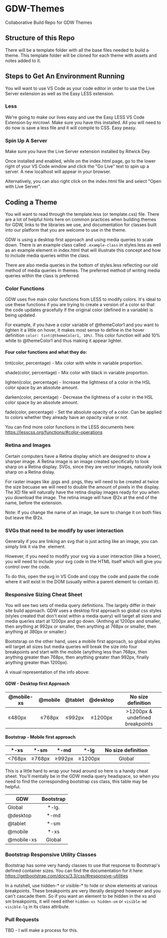 # GDW-Themes
Collaborative Build Repo for GDW Themes

## Structure of this Repo
There will be a template folder with all the base files needed to build a theme. This template folder will be cloned for each theme with assets and notes added to it. 

## Steps to Get An Environment Running
You will want to use VS Code as your code editor in order to use the Live Server extension as well as the Easy LESS extension. 
### Less
We're going to make our lives easy and use the Easy LESS VS Code Extension by mrcrowl. Make sure you have this installed. All you will need to do now is save a less file and it will compile to CSS. Easy peasy.

### Spin Up A Server
Make sure you have the Live Server extension installed by Ritwick Dey.

Once installed and enabled, while on the index.html page, go to the lower right of your VS Code window and click the "Go Live" text to spin up a server. A new localhost will appear in your browser.

Alternatively, you can also right click on the index.html file and select "Open with Live Server".

## Coding a Theme

You will want to read through the template.less (or template.css) file. There are a lot of helpful hints here on common practices when building themes for GDW, links to the libraries we use, and documentation for classes built into our platform that you are welcome to use in the theme.

GDW is using a desktop first approach and using media queries to scale down. There is an example class called `.example-class` in styles.less as well as an example element in index.html that will illustrate this concept and how to include media queries within the class.

There are also media queries in the bottom of styles.less reflecting our old method of media queries in themes. The preferred method of writing media queries within the class is preferred.


### Color Functions

GDW uses five main color functions from LESS to modify colors. It's ideal to use these functions if you are trying to create a version of a color so that the code updates gracefully if the original color (defined in a variable) is being updated.

For example, if you have a color variable of @themeColor1 and you want to lighten it a little on hover, it makes most sense to define in the hover definition `color: tint(@themeColor1, 10%)`. This color function will add 10% white to @themeColor1 and thus making it appear lighter. 

#### Four color functions and what they do:
tint(color, percentage) - Mix color with white in variable proportion.

shade(color, percentage) - Mix color with black in variable proportion.

lighten(color, percentage) - Increase the lightness of a color in the HSL color space by an absolute amount.

darken(color, percentage) - Decrease the lightness of a color in the HSL color space by an absolute amount.

fade(color, percentage) - Set the absolute opacity of a color. Can be applied to colors whether they already have an opacity value or not.

You can find more color functions in the LESS documents here: https://lesscss.org/functions/#color-operations

### Retina and Images

Certain computers have a Retina display which are designed to show a sharper image. A Retina image is an image created specifically to look sharp on a Retina display. SVGs, since they are vector images, naturally look sharp on a Retina dislay. 

For raster images like .jpgs and .pngs, they will need to be created at twice the size becuase we will need to double the amount of pixels in the display. The XD file will naturally have the retina display images ready for you when you download the image. The retina image will have @2x at the end of the name, before the extension.

Note: If you change the name of an image, be sure to change it on both files but leave the @2x.
### SVGs that need to be modify by user interaction

Generally if you are linking an svg that is just acting like an image, you can simply link it via the <img> element.

However, if you need to modify your svg via a user interaction (like a hover), you will need to include your svg code in the HTML itself which will give you control over the code.

To do this, open the svg in VS Code and copy the code and paste the code where it will exist in the DOM (usually within a parent element to contain it).

### Responsive Sizing Cheat Sheet

You will see two sets of media query definitions. The largely differ in their site build approach. GDW uses a desktop first approach so global css styles (styles created that don't exist within a media query) will target all sizes and media queries start at 1200px and go down. (Anthing at 1200px and smaller, then anything at 992px or smaller, then anything at 768px or smaller, then anything at 380px or smaller.)

Bootstsrap on the other hand, uses a mobile first approach, so global styles will target all sizes but media queries will break the size into four breakpoints and start with the mobile (anything less than 768px, then anything greater than 768px, then anything greater than 992px, finally anything greater than 1200px).

A visual representation of the info above:

#### GDW - Desktop first Approach     
|@mobile-xs   |@mobile   |@tablet   |@desktop    |No size definition              |
|-------------|:--------:|:--------:|:----------:|:------------------------------:|
|≤480px       |≤768px    |≤992px    |≤1200px     |>1200px & undefined breakpoints |

#### Bootstrap - Mobile first approach                                            
*-xs         |*-sm      |*-md     |*-lg         |No size definition               |
|------------|:--------:|:--------:|:----------:|:-------------------------------:|
<768px       |≥768px    |≥992px   |≥1200px      |Global                           |

This is a little hard to wrap your head around so here is a handy cheat sheet. You'll mentally be in the GDW media query headspace, so when you need to find the corresponding bootstrap css class, this table may be helpful. 

GDW        | Bootstrap |
|----------|:---------:|
Global     | *-lg.     |
@desktop   | *-md      |
@tablet    | *-sm      |
@mobile    | *-xs      |
@mobile-xs | Global    |

### Bootstrap Responsive Utility Classes

Bootstrap has some very handy classes to use that response to Bootstrap's defined container sizes. You can find the documentation for it here: https://getbootstrap.com/docs/3.3/css/#responsive-utilities

In a nutshell, use hidden-* or visible-* to hide or show elements at various breakpoints. These breakpoints are very literally designed however and you can't cascade them. So if you want an element to be hidden in the xs and sm breakpoints, it will need either `hidden-xs hidden-sm` or `visible-md visible-lg` in its class attribute.

### Pull Requests

TBD - I will make a process for this.

